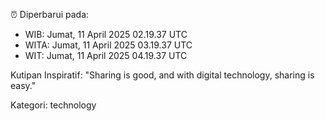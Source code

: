 ⏰ Diperbarui pada:
- WIB: Jumat, 11 April 2025 02.19.37 UTC
- WITA: Jumat, 11 April 2025 03.19.37 UTC
- WIT: Jumat, 11 April 2025 04.19.37 UTC

Kutipan Inspiratif:
"Sharing is good, and with digital technology, sharing is easy."


Kategori: technology

